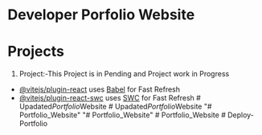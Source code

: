 # Developer Porfolio Website


# Projects
001. Project:-This Project is in Pending and Project work in Progress

 
 

- [@vitejs/plugin-react](https://github.com/vitejs/vite-plugin-react/blob/main/packages/plugin-react/README.md) uses [Babel](https://babeljs.io/) for Fast Refresh
- [@vitejs/plugin-react-swc](https://github.com/vitejs/vite-plugin-react-swc) uses [SWC](https://swc.rs/) for Fast Refresh
#   U p a d a t e d _ P o r t f o l i o _ W e b s i t e  
 #   U p a d a t e d _ P o r t f o l i o _ W e b s i t e  
 "# Portfolio_Website" 
"# Portfolio_Website" 
#   P o r t f o l i o _ W e b s i t e  
 #   D e p l o y - P o r t f o l i o  
 
